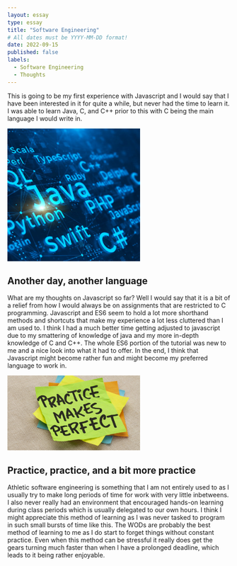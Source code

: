 ```yaml
---
layout: essay
type: essay
title: "Software Engineering"
# All dates must be YYYY-MM-DD format!
date: 2022-09-15
published: false
labels:
  - Software Engineering
  - Thoughts
---
```



This is going to be my first experience with Javascript and I would say that I have been interested in it for quite a while, but never had the time to learn it. I was able to learn Java, C, and C++ prior to this with C being the main language I would write in. 

<img width="300px" class="rounded float-start pe-4" src="progLanguage.webp">

## Another day, another language

What are my thoughts on Javascript so far? Well I would say that it is a bit of a relief from how I would always be on assignments that are restricted to C programming. Javascript and ES6 seem to hold a lot more shorthand methods and shortcuts that make my experience a lot less cluttered than I am used to. I think I had a much better time getting adjusted to javascript due to my smattering of knowledge of java and my more in-depth knowledge of C and C++. The whole ES6 portion of the tutorial was new to me and a nice look into what it had to offer. In the end, I think that Javascript might become rather fun and might become my preferred language to work in. 

<img width="300px" class="rounded float-start pe-4" src="getty_133970892_157811.jpg">

## Practice, practice, and a bit more practice

Athletic software engineering is something that I am not entirely used to as I usually try to make long periods of time for work with very little inbetweens. I also never really had an environment that encouraged hands-on learning during class periods which is usually delegated to our own hours. I think I might appreciate this method of learning as I was never tasked to program in such small bursts of time like this. The WODs are probably the best method of learning to me as I do start to forget things without constant practice. Even when this method can be stressful it really does get the gears turning much faster than when I have a prolonged deadline, which leads to it being rather enjoyable.
